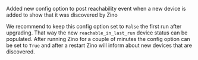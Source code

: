 Added new config option to post reachability event when a new device is added to show that it was discovered by Zino

We recommend to keep this config option set to `False` the first run after upgrading. That way the new `reachable_in_last_run` device status can be populated. After running Zino for a couple of minutes the config option can be set to `True` and after a restart Zino will inform about new devices that are discovered.
